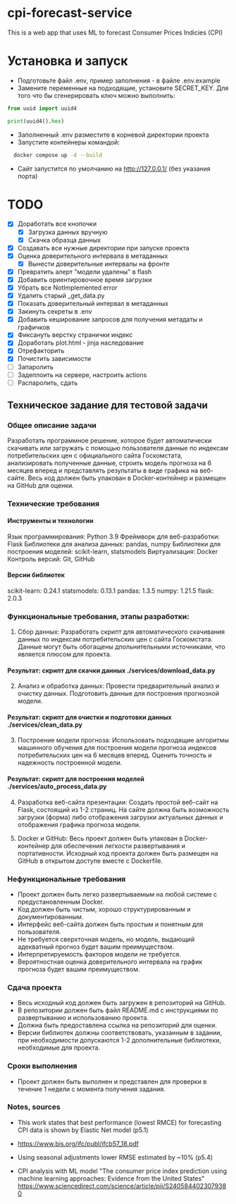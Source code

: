 # cpi-forecast-service

This is a web app that uses ML to forecast Consumer Prices Indicies (CPI)

# Установка и запуск

- Подготовьте файл .env, пример заполнения - в файле .env.example
- Замените переменные на подходящие, установите SECRET_KEY. Для того что бы сгенерировать ключ можно выполнить:

```python
from uuid import uuid4

print(uuid4().hex)
```

- Заполненный .env разместите в корневой директории проекта
- Запустите контейнеры командой:
```bash
  docker compose up -d --build
```

- Сайт запустится по умолчанию на http://127.0.0.1/ (без указания порта)


# TODO

- [x] Доработать все кнопочки
    - [x] Загрузка данных вручную
    - [x] Скачка образца данных
- [x] Создавать все нужные директории при запуске проекта
- [x] Оценка доверительного интервала в метаданных
  - [x] Вынести доверительные интервалы на фронте
- [x] Превратить алерт "модели удалены" в flash
- [x] Добавить ориентировочное время загрузки
- [x] Убрать все NotImplemented error
- [x] Удалить старый _get_data.py
- [x] Показать доверительный интервал в метаданных
- [x] Закинуть секреты в .env
- [x] Добавить кеширование запросов для получения метадаты и графичков
- [x] Фиксануть верстку странички индекс
- [x] Доработать plot.html - jinja наследование
- [x] Отрефакторить
- [x] Почистить зависимости
- [ ] Запаролить
- [ ] Задеплоить на сервере, настроить actions
- [ ] Распаролить, сдать

## Техническое задание для тестовой задачи

### Общее описание задачи

Разработать программное решение, которое будет автоматически скачивать или загружать с помощью пользователя данные по
индексам потребительских цен с официального сайта Госкомстата, анализировать полученные данные, строить модель прогноза
на 6 месяцев вперед и представлять результаты в виде графика на веб-сайте. Весь код должен быть упакован в
Docker-контейнер и размещен на GitHub для оценки.

### Технические требования

#### Инструменты и технологии

Язык программирования: Python 3.9
Фреймворк для веб-разработки: Flask
Библиотеки для анализа данных: pandas, numpy
Библиотеки для построения моделей: scikit-learn, statsmodels
Виртуализация: Docker
Контроль версий: Git, GitHub

#### Версии библиотек

scikit-learn: 0.24.1
statsmodels: 0.13.1
pandas: 1.3.5
numpy: 1.21.5
flask:  2.0.3

### Функциональные требования, этапы разработки:

1. Сбор данных:
   Разработать скрипт для автоматического скачивания данных по индексам потребительских цен с сайта Госкомстата.
   Данные могут быть обогащены дпольнительными источниками, что является плюсом для проекта.

#### Результат: скрипт для скачки данных ./services/download_data.py

2. Анализ и обработка данных:
   Провести предварительный анализ и очистку данных.
   Подготовить данные для построения прогнозной модели.

#### Результат: скрипт для очистки и подготовки данных ./services/clean_data.py

3. Построение модели прогноза:
   Использовать подходящие алгоритмы машинного обучения для построения модели прогноза индексов потребительских цен на 6
   месяцев вперед.
   Оценить точность и надежность построенной модели.

#### Результат: скрипт для построения моделей ./services/auto_process_data.py

4. Разработка веб-сайта презентации:
   Создать простой веб-сайт на Flask, состоящий из 1-2 страниц.
   На сайте должна быть возможность загрузки (форма) либо отображения загрузки актуальных данных и отображения графика
   прогноза модели.

5. Docker и GitHub:
   Весь проект должен быть упакован в Docker-контейнер для обеспечения легкости развертывания и портативности.
   Исходный код проекта должен быть размещен на GitHub в открытом доступе вместе с Dockerfile.

### Нефункциональные требования

- Проект должен быть легко развертываемым на любой системе с предустановленным Docker.
- Код должен быть чистым, хорошо структурированным и документированным.
- Интерфейс веб-сайта должен быть простым и понятным для пользователя.
- Не требуется сверхточная модель, но модель, выдающий адекватный прогноз будет вашим преимуществом.
- Интерпретируемость факторов модели не требуется.
- Вероятностная оценка доверительного интервала на график прогноза будет вашим преимуществом.

### Сдача проекта

- Весь исходный код должен быть загружен в репозиторий на GitHub.
- В репозитории должен быть файл README.md с инструкциями по развертыванию и использованию проекта.
- Должна быть предоставлена ссылка на репозиторий для оценки.
- Версии библиотек должны соответствовать, указанным в задании, при необходимости допускаются 1-2 дополнительные
  библиотеки, необходимые для проекта.

### Сроки выполнения

- Проект должен быть выполнен и представлен для проверки в течение 1 недели с момента получения задания.

### Notes, sources

- This work states that best performance (lowest RMCE) for forecasting CPI data is shown by Elastic Net model (p5.1)
- https://www.bis.org/ifc/publ/ifcb57_18.pdf

- Using seasonal adjustments lower RMSE estimated by ~10% (p5.4)

- CPI analysis with ML model "The consumer price index prediction using machine learning approaches: 
Evidence from the United States" https://www.sciencedirect.com/science/article/pii/S2405844023079380
